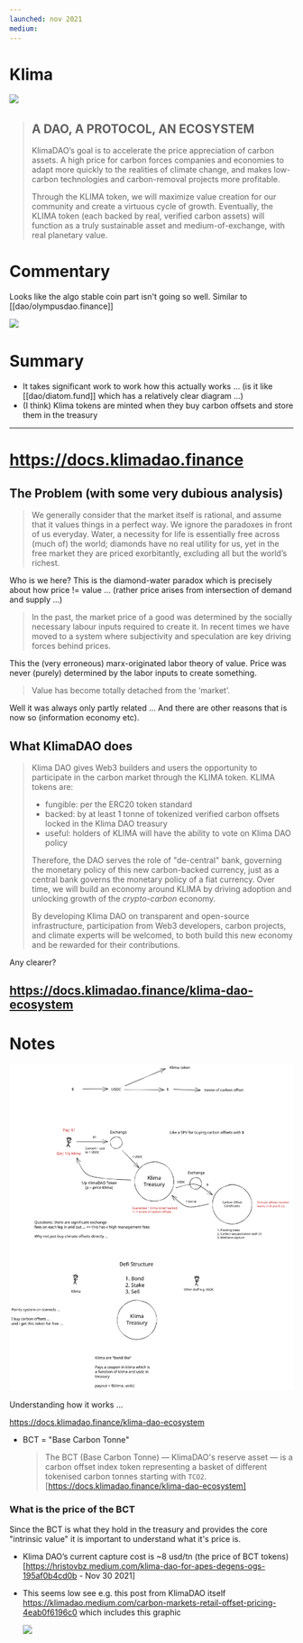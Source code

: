 ```yaml
---
launched: nov 2021
medium: 
---
```


# Klima

![](../assets/klimadao-home-20220119214836.png)

> ## A DAO, A PROTOCOL, AN ECOSYSTEM
> 
> KlimaDAO’s goal is to accelerate the price appreciation of carbon assets. A high price for carbon forces companies and economies to adapt more quickly to the realities of climate change, and makes low-carbon technologies and carbon-removal projects more profitable.
> 
> Through the KLIMA token, we will maximize value creation for our community and create a virtuous cycle of growth. Eventually, the KLIMA token (each backed by real, verified carbon assets) will function as a truly sustainable asset and medium-of-exchange, with real planetary value.

# Commentary

Looks like the algo stable coin part isn't going so well. Similar to [[dao/olympusdao.finance]]

![](../assets/klimadao-price-chart-20220123211825.png)


# Summary

* It takes significant work to work how this actually works ... (is it like [[dao/diatom.fund]] which has a relatively clear diagram ...)
* (I think) Klima tokens are minted when they buy carbon offsets and store them in the treasury

---

# https://docs.klimadao.finance

## The Problem (with some very dubious analysis)

> We generally consider that the market itself is rational, and assume that it values things in a perfect way. We ignore the paradoxes in front of us everyday. Water, a necessity for life is essentially free across (much of) the world; diamonds have no real utility for us, yet in the free market they are priced exorbitantly, excluding all but the world’s richest.

Who is we here? This is the diamond-water paradox which is precisely about how price != value ... (rather price arises from intersection of demand and supply ...)

> In the past, the market price of a good was determined by the socially necessary labour inputs required to create it. In recent times we have moved to a system where subjectivity and speculation are key driving forces behind prices.

This the (very erroneous) marx-originated labor theory of value. Price was never (purely) determined by the labor inputs to create something.

> Value has become totally detached from the ‘market’.

Well it was always only partly related ... And there are other reasons that is now so (information economy etc).

## What KlimaDAO does

> Klima DAO gives Web3 builders and users the opportunity to participate in the carbon market through the KLIMA token. KLIMA tokens are:
> 
> -   fungible: per the ERC20 token standard   
> -   backed: by at least 1 tonne of tokenized verified carbon offsets locked in the Klima DAO treasury
> -   useful: holders of KLIMA will have the ability to vote on Klima DAO policy
> 
> Therefore, the DAO serves the role of "de-central" bank, governing the monetary policy of this new carbon-backed currency, just as a central bank governs the monetary policy of a fiat currency. Over time, we will build an economy around KLIMA by driving adoption and unlocking growth of the _crypto-carbon_ economy.
> 
> By developing Klima DAO on transparent and open-source infrastructure, participation from Web3 developers, carbon projects, and climate experts will be welcomed, to both build this new economy and be rewarded for their contributions.

Any clearer?

## https://docs.klimadao.finance/klima-dao-ecosystem

# Notes

![drawing-2022-04-07-20.37.42.excalidraw](../excalidraw/klima-dao-analysis-2022-04-07.excalidraw.svg)

Understanding how it works ...

https://docs.klimadao.finance/klima-dao-ecosystem

* BCT = "Base Carbon Tonne"
  > The BCT (Base Carbon Tonne) — KlimaDAO's reserve asset — is a carbon offset index token representing a basket of different tokenised carbon tonnes starting with `TCO2`. [https://docs.klimadao.finance/klima-dao-ecosystem]

### What is the price of the BCT

Since the BCT is what they hold in the treasury and provides the core "intrinsic value" it is important to understand what it's price is.


* Klima DAO’s current capture cost is ~8 usd/tn (the price of BCT tokens) [https://hristovbz.medium.com/klima-dao-for-apes-degens-ogs-195af0b4cd0b - Nov 30 2021]
* This seems low see e.g. this post from KlimaDAO itself https://klimadao.medium.com/carbon-markets-retail-offset-pricing-4eab0f6196c0 which includes this graphic
  
   ![](../assets/Pasted%20image%2020220407210614.png)